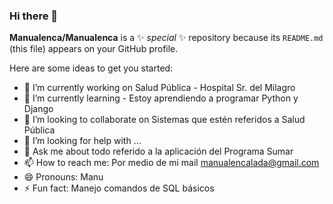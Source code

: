 ### Hi there 👋


**Manualenca/Manualenca** is a ✨ _special_ ✨ repository because its `README.md` (this file) appears on your GitHub profile.

Here are some ideas to get you started:

- 🔭 I’m currently working on Salud Pública - Hospital Sr. del Milagro
- 🌱 I’m currently learning - Estoy aprendiendo a programar Python y Django
- 👯 I’m looking to collaborate on Sistemas que estén referidos a Salud Pública
- 🤔 I’m looking for help with ...
- 💬 Ask me about todo referido a la aplicación del Programa Sumar
- 📫 How to reach me: Por medio de mi mail manualencalada@gmail.com
- 😄 Pronouns: Manu
- ⚡ Fun fact: Manejo comandos de SQL básicos

